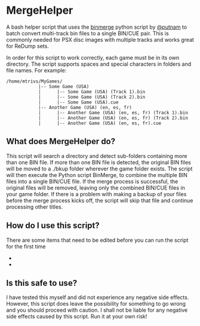 # MergeHelper
A bash helper script that uses the [binmerge](https://github.com/putnam/binmerge) python script by [@putnam](https://github.com/putnam) to batch convert multi-track bin files to a single BIN/CUE pair.   This is commonly needed for PSX disc images with multiple tracks and works great for ReDump sets. 

In order for this script to work correctly, each game must be in its own directory.  The script supports spaces and special characters in folders and file names. For example:
```
/home/mtrivs/MyGames/
            |-- Some Game (USA)
            |      |-- Some Game (USA) (Track 1).bin
            |      |-- Some Game (USA) (Track 2).bin
            |      |-- Some Game (USA).cue
            |-- Another Game (USA) (en, es, fr)
            |      |-- Another Game (USA) (en, es, fr) (Track 1).bin
            |      |-- Another Game (USA) (en, es, fr) (Track 2).bin
            |      |-- Another Game (USA) (en, es, fr).cue
```

## What does MergeHelper do?
This script will search a directory and detect sub-folders containing more than one BIN file.   If more than one BIN file is detected, the original BIN files will be moved to a ./bkup folder wherever the game folder exists.   The script will then execute the Python script BinMerge, to combine the multiple BIN files into a single BIN/CUE file.    If the merge process is successful, the original files will be removed, leaving only the combined BIN/CUE files in your game folder.  If there is a problem with making a backup of your files before the merge process kicks off, the script will skip that file and continue processing other titles.   

## How do I use this script?
There are some items that need to be edited before you can run the script for the first time

-
- 

## Is this safe to use?
I have tested this myself and did not experience any negative side effects.  However, this script does leave the possibility for something to go wrong and you should proceed with caution.  I shall not be liable for any negative side effects caused by this script.  Run it at your own risk!

